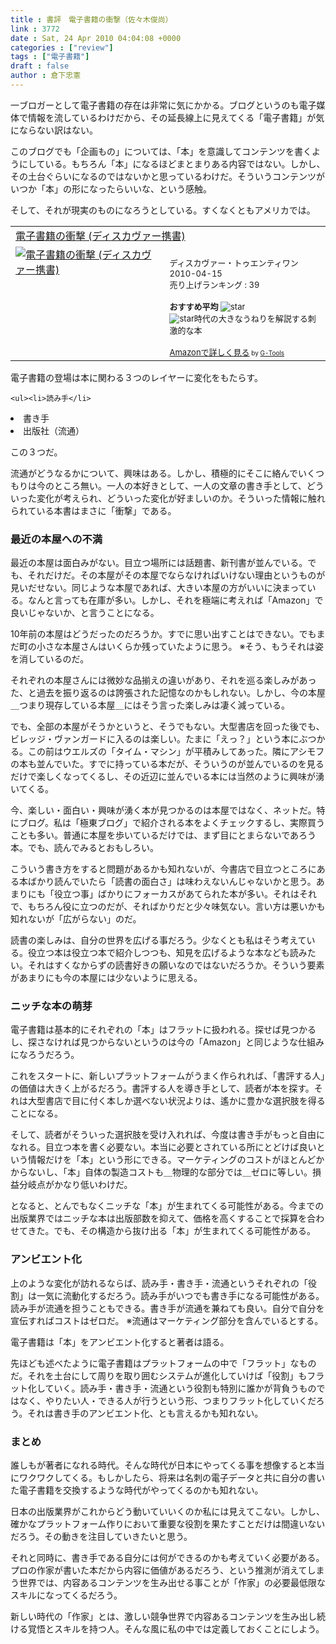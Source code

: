 ```yaml
---
title : 書評　電子書籍の衝撃（佐々木俊尚）
link : 3772
date : Sat, 24 Apr 2010 04:04:08 +0000
categories : ["review"]
tags : ["電子書籍"]
draft : false
author : 倉下忠憲
---
```


一ブロガーとして電子書籍の存在は非常に気にかかる。ブログというのも電子媒体で情報を流しているわけだから、その延長線上に見えてくる「電子書籍」が気にならない訳はない。

このブログでも「企画もの」については、「本」を意識してコンテンツを書くようにしている。もちろん「本」になるほどまとまりある内容ではない。しかし、その土台ぐらいになるのではないかと思っているわけだ。そういうコンテンツがいつか「本」の形になったらいいな、という感触。

そして、それが現実のものになろうとしている。すくなくともアメリカでは。

<table  border="0" cellpadding="5"><tr><td colspan="2"><a href="http://www.amazon.co.jp/%E9%9B%BB%E5%AD%90%E6%9B%B8%E7%B1%8D%E3%81%AE%E8%A1%9D%E6%92%83-%E3%83%87%E3%82%A3%E3%82%B9%E3%82%AB%E3%83%B4%E3%82%A1%E3%83%BC%E6%90%BA%E6%9B%B8-%E4%BD%90%E3%80%85%E6%9C%A8-%E4%BF%8A%E5%B0%9A/dp/4887598084%3FSubscriptionId%3D15SMZCTB9V8NGR2TW082%26tag%3Drashita1000-22%26linkCode%3Dxm2%26camp%3D2025%26creative%3D165953%26creativeASIN%3D4887598084" target="_top">電子書籍の衝撃 (ディスカヴァー携書)</a><img src="http://www.assoc-amazon.jp/e/ir?t=rashita1000-22&l=ur2&o=9" width="1" height="1" style="border: none;" alt="" /></td></tr><tr><td valign="top"><a href="http://www.amazon.co.jp/%E9%9B%BB%E5%AD%90%E6%9B%B8%E7%B1%8D%E3%81%AE%E8%A1%9D%E6%92%83-%E3%83%87%E3%82%A3%E3%82%B9%E3%82%AB%E3%83%B4%E3%82%A1%E3%83%BC%E6%90%BA%E6%9B%B8-%E4%BD%90%E3%80%85%E6%9C%A8-%E4%BF%8A%E5%B0%9A/dp/4887598084%3FSubscriptionId%3D15SMZCTB9V8NGR2TW082%26tag%3Drashita1000-22%26linkCode%3Dxm2%26camp%3D2025%26creative%3D165953%26creativeASIN%3D4887598084" target="_top"><img src="http://ecx.images-amazon.com/images/I/41f9-6kRHbL._SL160_.jpg" border="0" alt="電子書籍の衝撃 (ディスカヴァー携書)" /></a></td><td valign="top"><font size="-1"><br />ディスカヴァー・トゥエンティワン  2010-04-15<br />売り上げランキング : 39<br /><br /><strong>おすすめ平均  </strong><img src="http://g-images.amazon.com/images/G/01/detail/stars-5-0.gif" alt="star" /><br /><img src="http://g-images.amazon.com/images/G/01/detail/stars-5-0.gif" alt="star" />時代の大きなうねりを解説する刺激的な本<br /><br /><a href="http://www.amazon.co.jp/%E9%9B%BB%E5%AD%90%E6%9B%B8%E7%B1%8D%E3%81%AE%E8%A1%9D%E6%92%83-%E3%83%87%E3%82%A3%E3%82%B9%E3%82%AB%E3%83%B4%E3%82%A1%E3%83%BC%E6%90%BA%E6%9B%B8-%E4%BD%90%E3%80%85%E6%9C%A8-%E4%BF%8A%E5%B0%9A/dp/4887598084%3FSubscriptionId%3D15SMZCTB9V8NGR2TW082%26tag%3Drashita1000-22%26linkCode%3Dxm2%26camp%3D2025%26creative%3D165953%26creativeASIN%3D4887598084" target="_top">Amazonで詳しく見る</a></font><font size="-2"> by <a href="http://www.goodpic.com/mt/aws/index.html" >G-Tools</a></font></td></tr></table>

電子書籍の登場は本に関わる３つのレイヤーに変化をもたらす。

	<ul><li>読み手</li>
<li>書き手</li>
<li>出版社（流通）</li>
</ul>




この３つだ。

流通がどうなるかについて、興味はある。しかし、積極的にそこに絡んでいくつもりは今のところ無い。一人の本好きとして、一人の文章の書き手として、どういった変化が考えられ、どういった変化が好ましいのか。そういった情報に触れられている本書はまさに「衝撃」である。

<h3>最近の本屋への不満</h3>
最近の本屋は面白みがない。目立つ場所には話題書、新刊書が並んでいる。でも、それだけだ。その本屋がその本屋でならなければいけない理由というものが見いだせない。同じような本屋であれば、大きい本屋の方がいいに決まっている。なんと言っても在庫が多い。しかし、それを極端に考えれば「Amazon」で良いじゃないか、と言うことになる。

10年前の本屋はどうだったのだろうか。すでに思い出すことはできない。でもまだ町の小さな本屋さんはいくらか残っていたように思う。
※そう、もうそれは姿を消しているのだ。

それぞれの本屋さんには微妙な品揃えの違いがあり、それを巡る楽しみがあった、と過去を振り返るのは誇張された記憶なのかもしれない。しかし、今の本屋＿つまり現存している本屋＿にはそう言った楽しみは凄く減っている。

でも、全部の本屋がそうかというと、そうでもない。大型書店を回った後でも、ビレッジ・ヴァンガードに入るのは楽しい。たまに「えっ？」という本にぶつかる。この前はウエルズの「タイム・マシン」が平積みしてあった。隣にアシモフの本も並んでいた。すでに持っている本だが、そういうのが並んでいるのを見るだけで楽しくなってくるし、その近辺に並んでいる本には当然のように興味が湧いてくる。

今、楽しい・面白い・興味が湧く本が見つかるのは本屋ではなく、ネットだ。特にブログ。私は「極東ブログ」で紹介される本をよくチェックするし、実際買うことも多い。普通に本屋を歩いているだけでは、まず目にとまらないであろう本。でも、読んでみるとおもしろい。

こういう書き方をすると問題があるかも知れないが、今書店で目立つところにある本ばかり読んでいたら「読書の面白さ」は味わえないんじゃないかと思う。あまりにも「役立つ事」ばかりにフォーカスがあてられた本が多い。それはそれで、もちろん役に立つのだが、そればかりだと少々味気ない。言い方は悪いかも知れないが「広がらない」のだ。

読書の楽しみは、自分の世界を広げる事だろう。少なくとも私はそう考えている。役立つ本は役立つ本で紹介しつつも、知見を広げるような本なども読みたい。それはすくなからずの読書好きの願いなのではないだろうか。そういう要素があまりにも今の本屋には少ないように思える。

<h3>ニッチな本の萌芽</h3>
電子書籍は基本的にそれぞれの「本」はフラットに扱われる。探せば見つかるし、探さなければ見つからないというのは今の「Amazon」と同じような仕組みになろうだろう。

これをスタートに、新しいプラットフォームがうまく作られれば、「書評する人」の価値は大きく上がるだろう。書評する人を導き手として、読者が本を探す。それは大型書店で目に付く本しか選べない状況よりは、遙かに豊かな選択肢を得ることになる。

そして、読者がそういった選択肢を受け入れれば、今度は書き手がもっと自由になれる。目立つ本を書く必要ない。本当に必要とされている所にとどけば良いという情報だけを「本」という形にできる。マーケティングのコストがほとんどかからないし、「本」自体の製造コストも＿物理的な部分では＿ゼロに等しい。損益分岐点がかなり低いわけだ。

となると、とんでもなくニッチな「本」が生まれてくる可能性がある。今までの出版業界ではニッチな本は出版部数を抑えて、価格を高くすることで採算を合わせてきた。でも、その構造から抜け出る「本」が生まれてくる可能性がある。

<h3>アンビエント化</h3>
上のような変化が訪れるならば、読み手・書き手・流通というそれぞれの「役割」は一気に流動化するだろう。読み手がいつでも書き手になる可能性がある。読み手が流通を担うこともできる。書き手が流通を兼ねても良い。自分で自分を宣伝すればコストはゼロだ。
※流通はマーケティング部分を含んでいるとする。

電子書籍は「本」をアンビエント化すると著者は語る。

先ほども述べたように電子書籍はプラットフォームの中で「フラット」なものだ。それを土台にして周りを取り囲むシステムが進化していけば「役割」もフラット化していく。読み手・書き手・流通という役割も特別に誰かが背負うものではなく、やりたい人・できる人が行うという形、つまりフラット化していくだろう。それは書き手のアンビエント化、とも言えるかも知れない。

<h3>まとめ</h3>
誰しもが著者になれる時代。そんな時代が日本にやってくる事を想像すると本当にワクワクしてくる。もしかしたら、将来は名刺の電子データと共に自分の書いた電子書籍を交換するような時代がやってくるのかも知れない。

日本の出版業界がこれからどう動いていいくのか私には見えてこない。しかし、確かなプラットフォーム作りにおいて重要な役割を果たすことだけは間違いないだろう。その動きを注目していきたいと思う。

それと同時に、書き手である自分には何ができるのかも考えていく必要がある。プロの作家が書いた本だから内容に価値があるだろう、という推測が消えてしまう世界では、内容あるコンテンツを生み出せる事ことが「作家」の必要最低限なスキルになってくるだろう。

新しい時代の「作家」とは、激しい競争世界で内容あるコンテンツを生み出し続ける覚悟とスキルを持つ人。そんな風に私の中では定義しておくことにしよう。
